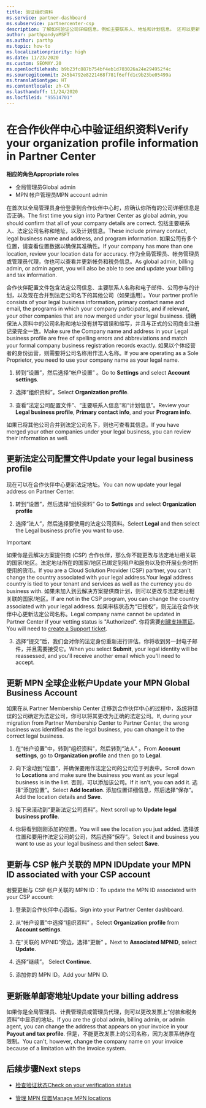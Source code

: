 ```yaml
---
title: 验证组织资料
ms.service: partner-dashboard
ms.subservice: partnercenter-csp
description: 了解如何验证公司详细信息，例如主要联系人、地址和计划信息。 还可以更新法律和帐单地址。
author: parthpandyaMSFT
ms.author: parthp
ms.topic: how-to
ms.localizationpriority: high
ms.date: 11/23/2020
ms.custom: SEOMAY.20
ms.openlocfilehash: b9b23fc887b754bf4eb1d703026a24e294952f4c
ms.sourcegitcommit: 245b4792e8221468f781f6effd1c9b23be05499a
ms.translationtype: HT
ms.contentlocale: zh-CN
ms.lasthandoff: 11/24/2020
ms.locfileid: "95514701"
---
```

# <a name="verify-your-organization-profile-information-in-partner-center"></a><span data-ttu-id="8303e-104">在合作伙伴中心中验证组织资料</span><span class="sxs-lookup"><span data-stu-id="8303e-104">Verify your organization profile information in Partner Center</span></span>

<span data-ttu-id="8303e-105">**相应的角色**</span><span class="sxs-lookup"><span data-stu-id="8303e-105">**Appropriate roles**</span></span>

- <span data-ttu-id="8303e-106">全局管理员</span><span class="sxs-lookup"><span data-stu-id="8303e-106">Global admin</span></span>
- <span data-ttu-id="8303e-107">MPN 帐户管理员</span><span class="sxs-lookup"><span data-stu-id="8303e-107">MPN account admin</span></span>

<span data-ttu-id="8303e-108">在首次以全局管理员身份登录到合作伙伴中心时，应确认你所有的公司详细信息是否正确。</span><span class="sxs-lookup"><span data-stu-id="8303e-108">The first time you sign into Partner Center as global admin, you should confirm that all of your company details are correct.</span></span> <span data-ttu-id="8303e-109">包括主要联系人、法定公司名称和地址，以及计划信息。</span><span class="sxs-lookup"><span data-stu-id="8303e-109">These include primary contact, legal business name and address, and program information.</span></span> <span data-ttu-id="8303e-110">如果公司有多个位置，请查看位置数据以确保其准确性。</span><span class="sxs-lookup"><span data-stu-id="8303e-110">If your company has more than one location, review your location data for accuracy.</span></span> <span data-ttu-id="8303e-111">作为全局管理员、帐务管理员或管理员代理，你也可以查看并更新帐务和税务信息。</span><span class="sxs-lookup"><span data-stu-id="8303e-111">As global admin, billing admin, or admin agent, you will also be able to see and update your billing and tax information.</span></span>

<span data-ttu-id="8303e-112">合作伙伴配置文件包含法定公司信息、主要联系人名称和电子邮件、公司参与的计划，以及现在合并到法定公司名下的其他公司（如果适用）。</span><span class="sxs-lookup"><span data-stu-id="8303e-112">Your partner profile consists of your legal business information, primary contact name and email, the programs in which your company participates, and if relevant, your other companies that are now merged under your legal business.</span></span> <span data-ttu-id="8303e-113">请确保法人资料中的公司名称和地址没有拼写错误和缩写，并且与正式的公司商业注册记录完全一致。</span><span class="sxs-lookup"><span data-stu-id="8303e-113">Make sure the Company name and address in your Legal business profile are free of spelling errors and abbreviations and match your formal company business registration records exactly.</span></span> <span data-ttu-id="8303e-114">如果以个体经营者的身份运营，则需要将公司名称用作法人名称。</span><span class="sxs-lookup"><span data-stu-id="8303e-114">If you are operating as a Sole Proprietor, you need to use your company name as your legal name.</span></span>

1. <span data-ttu-id="8303e-115">转到“设置”，然后选择“帐户设置” 。</span><span class="sxs-lookup"><span data-stu-id="8303e-115">Go to **Settings** and select **Account settings**.</span></span>
 
1. <span data-ttu-id="8303e-116">选择“组织资料”。</span><span class="sxs-lookup"><span data-stu-id="8303e-116">Select **Organization profile**.</span></span> 

2. <span data-ttu-id="8303e-117">查看“法定公司配置文件”、“主要联系人信息”和“计划信息”。</span><span class="sxs-lookup"><span data-stu-id="8303e-117">Review your **Legal business profile**, **Primary contact info**, and your **Program info**.</span></span>

<span data-ttu-id="8303e-118">如果已将其他公司合并到法定公司名下，则也可查看其信息。</span><span class="sxs-lookup"><span data-stu-id="8303e-118">If you have merged your other companies under your legal business, you can review their information as well.</span></span> 

## <a name="update-your-legal-business-profile"></a><span data-ttu-id="8303e-119">更新法定公司配置文件</span><span class="sxs-lookup"><span data-stu-id="8303e-119">Update your legal business profile</span></span>

<span data-ttu-id="8303e-120">现在可以在合作伙伴中心更新法定地址。</span><span class="sxs-lookup"><span data-stu-id="8303e-120">You can now update your legal address on Partner Center.</span></span>

1. <span data-ttu-id="8303e-121">转到“设置”，然后选择“组织资料” </span><span class="sxs-lookup"><span data-stu-id="8303e-121">Go to **Settings** and select **Organization profile**</span></span>


2. <span data-ttu-id="8303e-122">选择“法人”，然后选择要使用的法定公司资料。</span><span class="sxs-lookup"><span data-stu-id="8303e-122">Select **Legal**  and then select the Legal business profile you want to use.</span></span>

>[!Important]
><span data-ttu-id="8303e-123">如果你是云解决方案提供商 (CSP) 合作伙伴，那么你不能更改与法定地址相关联的国家/地区。法定地址所在的国家/地区已绑定到租户和服务以及你开展业务时所使用的货币。</span><span class="sxs-lookup"><span data-stu-id="8303e-123">If you are a Cloud Solution Provider (CSP) partner, you can't change the country associated with your legal address.Your legal address country is tied to your tenant and services as well as the currency you do business with.</span></span> <span data-ttu-id="8303e-124">如果未加入到云解决方案提供商计划，则可以更改与法定地址相关联的国家/地区。</span><span class="sxs-lookup"><span data-stu-id="8303e-124">If are not in the CSP program, you can change the country associated with your legal address.</span></span> <span data-ttu-id="8303e-125">如果审核状态为“已授权”，则无法在合作伙伴中心更新法定公司名称。</span><span class="sxs-lookup"><span data-stu-id="8303e-125">Legal company name cannot be updated in Partner Center if your vetting status is "Authorized".</span></span> <span data-ttu-id="8303e-126">你将需要[创建支持票证](https://partner.microsoft.com/dashboard/support/csp/servicerequests/create?stage=2&topicid=eb74583c-61b3-2124-bffc-00920e0ae772)。</span><span class="sxs-lookup"><span data-stu-id="8303e-126">You will need to [create a Support ticket](https://partner.microsoft.com/dashboard/support/csp/servicerequests/create?stage=2&topicid=eb74583c-61b3-2124-bffc-00920e0ae772).</span></span>

3. <span data-ttu-id="8303e-127">选择“提交”后，我们会对你的法定身份重新进行评估。你将收到另一封电子邮件，并且需要接受它。</span><span class="sxs-lookup"><span data-stu-id="8303e-127">When you select **Submit**, your legal identity will be reassessed, and you'll receive another email which you'll need to accept.</span></span>

## <a name="update-your-mpn-global-business-account"></a><span data-ttu-id="8303e-128">更新 MPN 全球企业帐户</span><span class="sxs-lookup"><span data-stu-id="8303e-128">Update your MPN Global Business Account</span></span>

<span data-ttu-id="8303e-129">如果在从 Partner Membership Center 迁移到合作伙伴中心的过程中，系统将错误的公司确定为法定公司，你可以将其更改为正确的法定公司。</span><span class="sxs-lookup"><span data-stu-id="8303e-129">If, during your migration from Partner Membership Center to Partner Center, the wrong business was identified as the legal business, you can change it to the correct legal business.</span></span>

1. <span data-ttu-id="8303e-130">在“帐户设置”中，转到“组织资料”，然后转到“法人”  。</span><span class="sxs-lookup"><span data-stu-id="8303e-130">From **Account settings**, go to **Organization profile** and then go to **Legal**.</span></span>

1.  <span data-ttu-id="8303e-131">向下滚动到“位置”，并确保要用作法定公司的公司位于列表中。</span><span class="sxs-lookup"><span data-stu-id="8303e-131">Scroll down to **Locations** and make sure the business you want as your legal business is in the list.</span></span> <span data-ttu-id="8303e-132">否则，可以添加该公司。</span><span class="sxs-lookup"><span data-stu-id="8303e-132">If it isn't, you can add it.</span></span> <span data-ttu-id="8303e-133">选择“添加位置”。</span><span class="sxs-lookup"><span data-stu-id="8303e-133">Select **Add location**.</span></span> <span data-ttu-id="8303e-134">添加位置详细信息，然后选择“保存”。</span><span class="sxs-lookup"><span data-stu-id="8303e-134">Add the location details and **Save**.</span></span>

2. <span data-ttu-id="8303e-135">接下来滚动到“更新法定公司资料”。</span><span class="sxs-lookup"><span data-stu-id="8303e-135">Next scroll up to **Update legal business profile**.</span></span>

3. <span data-ttu-id="8303e-136">你将看到刚刚添加的位置。</span><span class="sxs-lookup"><span data-stu-id="8303e-136">You will see the location you just added.</span></span> <span data-ttu-id="8303e-137">选择该位置和要用作法定公司的公司，然后选择“保存”。</span><span class="sxs-lookup"><span data-stu-id="8303e-137">Select it and business you want to use as your legal business and then select **Save**.</span></span>

## <a name="update-your-mpn-id-associated-with-your-csp-account"></a><span data-ttu-id="8303e-138">更新与 CSP 帐户关联的 MPN ID</span><span class="sxs-lookup"><span data-stu-id="8303e-138">Update your MPN ID associated with your CSP account</span></span>

<span data-ttu-id="8303e-139">若要更新与 CSP 帐户关联的 MPN ID：</span><span class="sxs-lookup"><span data-stu-id="8303e-139">To update the MPN ID associated with your CSP account:</span></span>

1. <span data-ttu-id="8303e-140">登录到合作伙伴中心面板。</span><span class="sxs-lookup"><span data-stu-id="8303e-140">Sign into your Partner Center dashboard.</span></span>
 
1. <span data-ttu-id="8303e-141">从“帐户设置”中选择“组织资料” 。</span><span class="sxs-lookup"><span data-stu-id="8303e-141">Select **Organization profile** from **Account settings**.</span></span>

1. <span data-ttu-id="8303e-142">在“关联的 MPNID”旁边，选择“更新” 。</span><span class="sxs-lookup"><span data-stu-id="8303e-142">Next to **Associated MPNID**, select **Update**.</span></span>
 
1. <span data-ttu-id="8303e-143">选择“继续”。 </span><span class="sxs-lookup"><span data-stu-id="8303e-143">Select **Continue**.</span></span>
 
1. <span data-ttu-id="8303e-144">添加你的 MPN ID。</span><span class="sxs-lookup"><span data-stu-id="8303e-144">Add your MPN ID.</span></span>


## <a name="update-your-billing-address"></a><span data-ttu-id="8303e-145">更新账单邮寄地址</span><span class="sxs-lookup"><span data-stu-id="8303e-145">Update your billing address</span></span>

<span data-ttu-id="8303e-146">如果你是全局管理员、计费管理员或管理员代理，则可以更改发票上“付款和税务资料”中显示的地址。</span><span class="sxs-lookup"><span data-stu-id="8303e-146">If you are the global admin, billing admin, or admin agent, you can change the address that appears on your invoice in your **Payout and tax profile**.</span></span> <span data-ttu-id="8303e-147">但是，不能更改发票上的公司名称，因为发票系统存在限制。</span><span class="sxs-lookup"><span data-stu-id="8303e-147">You can't, however, change the company name on your invoice because of a limitation with the invoice system.</span></span>

## <a name="next-steps"></a><span data-ttu-id="8303e-148">后续步骤</span><span class="sxs-lookup"><span data-stu-id="8303e-148">Next steps</span></span>


- [<span data-ttu-id="8303e-149">检查验证状态</span><span class="sxs-lookup"><span data-stu-id="8303e-149">Check on your verification status</span></span>](verification-responses.md)
 
- [<span data-ttu-id="8303e-150">管理 MPN 位置</span><span class="sxs-lookup"><span data-stu-id="8303e-150">Manage MPN locations</span></span>](manage-locations.md)



